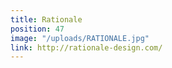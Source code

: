 ```yaml
---
title: Rationale
position: 47
image: "/uploads/RATIONALE.jpg"
link: http://rationale-design.com/
---
```



